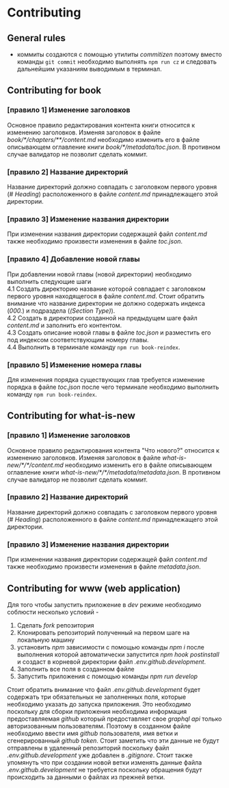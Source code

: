 # Contributing
## General rules
 - коммиты создаются с помощью утилиты _commitizen_ поэтому вместо команды `git commit` необходимо выполнять `npm run cz` и следовать дальнейшим указаниям выводимым в терминал.
## Contributing for book
### [правило 1] Изменение заголовков
 Основное правило редактирования контента книги относится к изменению заголовков. Изменяя заголовок в файле _book/\*/chapters/\*\*/content.md_ необходимо изменить его в файле описывающем оглавление книги _book/\*/metadata/toc.json_. В противном случае валидатор не позволит сделать коммит.
### [правило 2] Название директорий
Название директорий должно совпадать с заголовком первого уровня (_# Heading_) расположенного в файле _content.md_ принадлежащего этой директории.

### [правило 3] Изменение названия директории
При изменении названия директории содержащей файл _content.md_ также необходимо произвести изменения в файле _toc.json_.
### [правило 4] Добавление новой главы
При добавлении новой главы (новой директории) необходимо выполнить следующие шаги  
 4.1 Создать директорию название которой совпадает с заголовком первого уровня находящегося в файле _content.md_. Стоит обратить внимание что название директории не должно содержать индекса (_000._) и подраздела (_(Section Type)_).  
 4.2 Создать в директории созданной на предыдущем шаге файл _content.md_ и заполнить его контентом.  
 4.3 Создать описание новой главы в файле _toc.json_ и разместить его под индексом соответствующим номеру главы.  
 4.4 Выполнить в терминале команду `npm run book-reindex`.
### [правило 5] Изменение номера главы
Для изменения порядка существующих глав требуется изменение порядка в файле _toc.json_ после чего терминале необходимо выполнить команду `npm run book-reindex`.
## Contributing for what-is-new
### [правило 1] Изменение заголовков
 Основное правило редактирования контента "Что нового?" относится к изменению заголовков. Изменяя заголовок в файле _what-is-new/\*/\*/content.md_ необходимо изменить его в файле описывающем оглавление книги _what-is-new/\*/\*/metadata/metadata.json_. В противном случае валидатор не позволит сделать коммит.
### [правило 2] Название директорий
Название директорий должно совпадать с заголовком первого уровня (_# Heading_) расположенного в файле _content.md_ принадлежащего этой директории.

### [правило 3] Изменение названия директории
При изменении названия директории содержащей файл _content.md_ также необходимо произвести изменения в файле _metadata.json_.
## Contributing for www (web application)
Для того чтобы запустить приложение в _dev_ режиме необходимо соблюсти несколько условий -
1. Сделать _fork_ репозитория
2. Клонировать репозиторий полученный на первом шаге на локальную машину
3. установить _npm_ зависимости с помощью команды _npm i_ после выполнения которой автоматически запустится _npm hook_ _postinstall_ и создаст в корневой директории файл _.env.github.development_.
4. Заполнить все поля в созданном файле
5. Запустить приложения с помощью команды _npm run develop_


Стоит обратить внимание что файл _.env.github.development_ будет содержать три обязательных не заполненных поля, которые необходимо указать до запуска приложения. Это необходимо поскольку для сборки приложения необходима информация предоставляемая _github_ который предоставляет свое _graphql api_ только авторизованным пользователям. Поэтому в созданном файле необходимо ввести имя _github_ пользователя, имя ветки и сгенерированный _github token_. Стоит заметить что эти данные не будут отправлены в удаленный репозиторий поскольку файл _.env.github.development_ уже добавлен в _.gitignore_. Стоит также упомянуть что при создании новой ветки изменять данные файла _.env.github.development_ не требуется поскольку обращения будут происходить за данными о файлах из прежней ветки.
